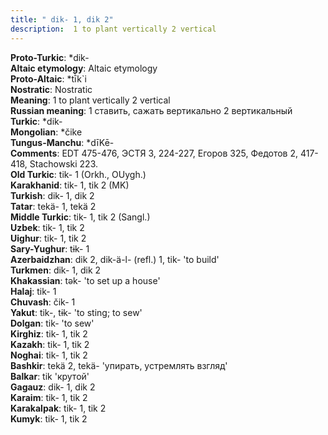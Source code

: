 ```yaml
---
title: " dik- 1, dik 2"
description:  1 to plant vertically 2 vertical
---
```


<strong>Proto-Turkic</strong>:  *dik-<br>
<strong>Altaic etymology</strong>:  Altaic etymology<br>
<strong> Proto-Altaic</strong>:  *tī̀k`i<br>
<strong>Nostratic</strong>:  Nostratic<br>
<strong>Meaning</strong>:  1 to plant vertically 2 vertical<br>
<strong>Russian meaning</strong>:  1 ставить, сажать вертикально 2 вертикальный<br>
<strong>Turkic</strong>:  *dik-<br>
<strong>Mongolian</strong>:  *čike<br>
<strong>Tungus-Manchu</strong>:  *dīKē-<br>
<strong>Comments</strong>:  EDT 475-476, ЭСТЯ 3, 224-227, Егоров 325, Федотов 2, 417-418, Stachowski 223.<br>
<strong>Old Turkic</strong>:  tik- 1 (Orkh., OUygh.)<br>
<strong>Karakhanid</strong>:  tik- 1, tik 2 (MK)<br>
<strong>Turkish</strong>:  dik- 1, dik 2<br>
<strong>Tatar</strong>:  tekä- 1, tekä 2<br>
<strong>Middle Turkic</strong>:  tik- 1, tik 2 (Sangl.)<br>
<strong>Uzbek</strong>:  tik- 1, tik 2<br>
<strong>Uighur</strong>:  tik- 1, tik 2<br>
<strong>Sary-Yughur</strong>:  tɨk- 1<br>
<strong>Azerbaidzhan</strong>:  dik 2, dik-ä-l- (refl.) 1, tik- 'to build'<br>
<strong>Turkmen</strong>:  dik- 1, dik 2<br>
<strong>Khakassian</strong>:  tǝk- 'to set up a house'<br>
<strong>Halaj</strong>:  tik- 1<br>
<strong>Chuvash</strong>:  čik- 1<br>
<strong>Yakut</strong>:  tik-, tɨk- 'to sting; to sew'<br>
<strong>Dolgan</strong>:  tik- 'to sew'<br>
<strong>Kirghiz</strong>:  tik- 1, tik 2<br>
<strong>Kazakh</strong>:  tik- 1, tik 2<br>
<strong>Noghai</strong>:  tik- 1, tik 2<br>
<strong>Bashkir</strong>:  tekä 2, tekä- 'упирать, устремлять взгляд'<br>
<strong>Balkar</strong>:  tik 'крутой'<br>
<strong>Gagauz</strong>:  dik- 1, dik 2<br>
<strong>Karaim</strong>:  tik- 1, tik 2<br>
<strong>Karakalpak</strong>:  tik- 1, tik 2<br>
<strong>Kumyk</strong>:  tik- 1, tik 2<br>


